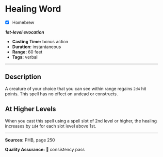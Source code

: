 # Healing Word
- [x] Homebrew

***1st-level evocation***
- **Casting Time:** bonus action
- **Duration:** instantaneous
- **Range:** 60 feet
- **Tags:** verbal

---

## Description
A creature of your choice that you can see within range regains `2d4` hit points.
This spell has no effect on undead or constructs.

## At Higher Levels
When you cast this spell using a spell slot of 2nd level or higher, the healing increases by `1d4` for each slot level above 1st.

---

**Sources:** PHB, page 250

**Quality Assurance:** :star2: consistency pass
